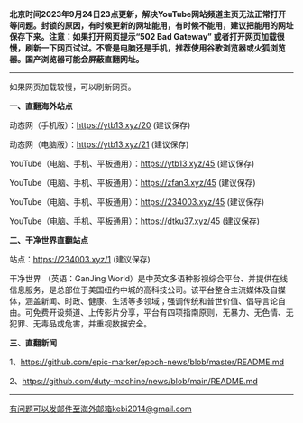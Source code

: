 **北京时间2023年9月24日23点更新，解决YouTube网站频道主页无法正常打开等问题。封锁的原因，有时候更新的网址能用，有时候不能用，建议把能用的网址保存下来。注意：如果打开网页提示“502 Bad Gateway” 或者打开网页加载很慢，刷新一下网页试试。不管是电脑还是手机，推荐使用谷歌浏览器或火狐浏览器。国产浏览器可能会屏蔽直翻网址。**

***

如果网页加载较慢，可以刷新网页。

**一、直翻海外站点**

动态网（手机版）：https://ytb13.xyz/20 (建议保存)

动态网（电脑版）：https://ytb13.xyz/21 (建议保存)

YouTube（电脑、手机、平板通用）：https://ytb13.xyz/45 (建议保存)

YouTube（电脑、手机、平板通用）：https://zfan3.xyz/45 (建议保存)

YouTube（电脑、手机、平板通用）：https://234003.xyz/45 (建议保存)

YouTube（电脑、手机、平板通用）：https://dtku37.xyz/45 (建议保存)

**二、干净世界直翻站点**

站点：https://234003.xyz/1 (建议保存)

干净世界 （英语：GanJing World）是中英文多语种影视综合平台、并提供在线信息服务，是总部位于美国纽约中城的高科技公司。该平台整合主流媒体及自媒体，涵盖新闻、时政、健康、生活等多领域；强调传统和普世价值、倡导言论自由。可免费开设频道、上传影片分享，平台有四项指南原则，无暴力、无色情、无犯罪、无毒品或危害，并重视数据安全。


**三、直翻新闻**

1、https://github.com/epic-marker/epoch-news/blob/master/README.md

2、https://github.com/duty-machine/news/blob/main/README.md

***


有问题可以发邮件至海外邮箱kebi2014@gmail.com